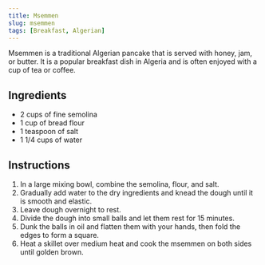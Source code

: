 ```yaml
---
title: Msemmen
slug: msemmen
tags: [Breakfast, Algerian]
---
```


Msemmen is a traditional Algerian pancake that is served with honey, jam, or butter. It is a popular breakfast dish in Algeria and is often enjoyed with a cup of tea or coffee.

## Ingredients

- 2 cups of fine semolina
- 1 cup of bread flour
- 1 teaspoon of salt
- 1 1/4 cups of water

## Instructions

1. In a large mixing bowl, combine the semolina, flour, and salt.
2. Gradually add water to the dry ingredients and knead the dough until it is smooth and elastic.
3. Leave dough overnight to rest.
4. Divide the dough into small balls and let them rest for 15 minutes.
5. Dunk the balls in oil and flatten them with your hands, then fold the edges to form a square.
6. Heat a skillet over medium heat and cook the msemmen on both sides until golden brown.
